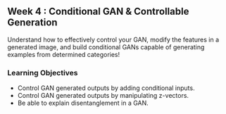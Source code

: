 ## Week 4 : Conditional GAN & Controllable Generation
Understand how to effectively control your GAN, modify the features in a generated image, and build conditional GANs capable of generating examples from determined categories! <br>
### Learning Objectives
- Control GAN generated outputs by adding conditional inputs.
- Control GAN generated outputs by manipulating z-vectors.
- Be able to explain disentanglement in a GAN.
